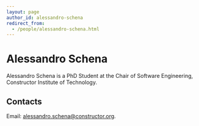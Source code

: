 ```yaml
---
layout: page
author_id: alessandro-schena
redirect_from:
  - /people/alessandro-schena.html
---
```

# Alessandro Schena
Alessandro Schena is a PhD Student at the Chair of Software Engineering, Constructor Institute of Technology.

## Contacts
Email: [alessandro.schena@constructor.org](mailto:alessandro.schena@constructor.org).
